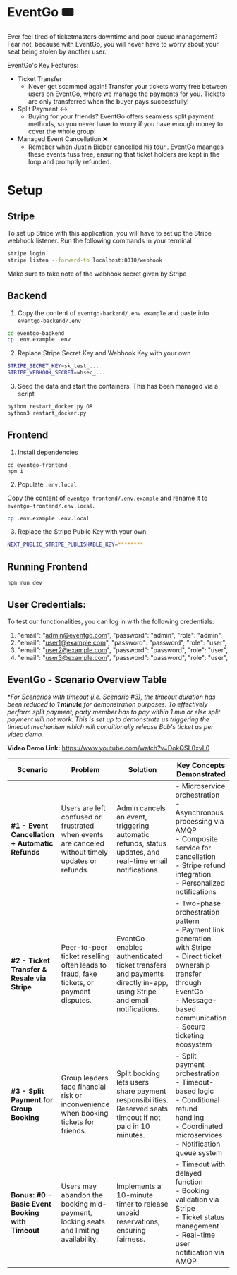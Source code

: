 # EventGo 🎟️

Ever feel tired of ticketmasters downtime and poor queue management? Fear not, because with EventGo, you will never have to worry about your seat being stolen by another user.

EventGo's Key Features:

- Ticket Transfer
  - Never get scammed again! Transfer your tickets worry free between users on EventGo, where we manage the payments for you. Tickets are only transferred when the buyer pays successfully!
- Split Payment ↔️
  - Buying for your friends? EventGo offers seamless split payment methods, so you never have to worry if you have enough money to cover the whole group!
- Managed Event Cancellation ❌
  - Remeber when Justin Bieber cancelled his tour.. EventGo maanges these events fuss free, ensuring that ticket holders are kept in the loop and promptly refunded.

# Setup

## Stripe

To set up Stripe with this application, you will have to set up the Stripe webhook listener. Run the following commands in your terminal

```bash
stripe login
stripe listen --forward-to localhost:8010/webhook
```

Make sure to take note of the webhook secret given by Stripe

## Backend

1. Copy the content of `eventgo-backend/.env.example` and paste into `eventgo-backend/.env`

```bash
cd eventgo-backend
cp .env.example .env
```

2. Replace Stripe Secret Key and Webhook Key with your own

```bash
STRIPE_SECRET_KEY=sk_test_...
STRIPE_WEBHOOK_SECRET=whsec_...
```

3. Seed the data and start the containers. This has been managed via a script

```python
python restart_docker.py OR
python3 restart_docker.py
```

## Frontend

1. Install dependencies

```
cd eventgo-frontend
npm i
```

2. Populate `.env.local`

Copy the content of `eventgo-frontend/.env.example` and rename it to `eventgo-frontend/.env.local`.

```bash
cp .env.example .env.local
```

3. Replace the Stripe Public Key with your own:

```bash
NEXT_PUBLIC_STRIPE_PUBLISHABLE_KEY=********
```

## Running Frontend

```
npm run dev
```

## User Credentials:

To test our functionalities, you can log in with the following credentials:

1. "email": "admin@eventgo.com", "password": "admin", "role": "admin",
2. "email": "user1@example.com", "password": "password", "role": "user",
3. "email": "user2@example.com", "password": "password", "role": "user",
4. "email": "user3@example.com", "password": "password", "role": "user",

## EventGo - Scenario Overview Table

\*_For Scenarios with timeout (i.e. Scenario #3), the timeout duration has been reduced to **1 minute** for demonstration purposes. To effectively perform split payment, party member has to pay within 1 min or else split payment will not work. This is set up to demonstrate us triggering the timeout mechanism which will conditionally release Bob's ticket as per video demo._

**Video Demo Link:** https://www.youtube.com/watch?v=DokQSL0xvL0

| Scenario                                         | Problem                                                                                           | Solution                                                                                                           | Key Concepts Demonstrated                                                                                                                                                                         |
| ------------------------------------------------ | ------------------------------------------------------------------------------------------------- | ------------------------------------------------------------------------------------------------------------------ | ------------------------------------------------------------------------------------------------------------------------------------------------------------------------------------------------- |
| **#1 - Event Cancellation + Automatic Refunds**  | Users are left confused or frustrated when events are canceled without timely updates or refunds. | Admin cancels an event, triggering automatic refunds, status updates, and real-time email notifications.           | - Microservice orchestration<br>- Asynchronous processing via AMQP<br>- Composite service for cancellation<br>- Stripe refund integration<br>- Personalized notifications                         |
| **#2 - Ticket Transfer & Resale via Stripe**     | Peer-to-peer ticket reselling often leads to fraud, fake tickets, or payment disputes.            | EventGo enables authenticated ticket transfers and payments directly in-app, using Stripe and email notifications. | - Two-phase orchestration pattern<br>- Payment link generation with Stripe<br>- Direct ticket ownership transfer through EventGo<br>- Message-based communication<br>- Secure ticketing ecosystem |
| **#3 - Split Payment for Group Booking**         | Group leaders face financial risk or inconvenience when booking tickets for friends.              | Split booking lets users share payment responsibilities. Reserved seats timeout if not paid in 10 minutes.         | - Split payment orchestration<br>- Timeout-based logic<br>- Conditional refund handling<br>- Coordinated microservices<br>- Notification queue system                                             |
| **Bonus: #0 - Basic Event Booking with Timeout** | Users may abandon the booking mid-payment, locking seats and limiting availability.               | Implements a 10-minute timer to release unpaid reservations, ensuring fairness.                                    | - Timeout with delayed function<br>- Booking validation via Stripe<br>- Ticket status management<br>- Real-time user notification via AMQP                                                        |
